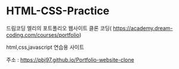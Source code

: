 # HTML-CSS-Practice
드림코딩 엘리의 포트폴리오 웹사이트 클론 코딩( https://academy.dream-coding.com/courses/portfolio)

html,css,javascript 연습용 사이트

주소 : https://pbj97.github.io/Portfolio-website-clone 

